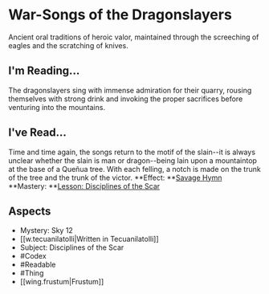 # War-Songs of the Dragonslayers
Ancient oral traditions of heroic valor, maintained through the screeching of eagles and the scratching of knives.
## I'm Reading...
The dragonslayers sing with immense admiration for their quarry, rousing themselves with strong drink and invoking the proper sacrifices before venturing into the mountains.
## I've Read...
Time and time again, the songs return to the motif of the slain--it is always unclear whether the slain is man or dragon--being lain upon a mountaintop at the base of a Queñua tree. With each felling, a notch is made on the trunk of the tree and the trunk of the victor. 
**Effect: **[Savage Hymn](https://uadaf.theevilroot.xyz/rowenarium/element/music.savage)
**Mastery: **[Lesson: Disciplines of the Scar](https://uadaf.theevilroot.xyz/rowenarium/element/x.disciplinesofthescar)
## Aspects
- Mystery: Sky 12
- [[w.tecuanilatolli|Written in Tecuanilatolli]]
- Subject: Disciplines of the Scar
- #Codex
- #Readable
- #Thing
- [[wing.frustum|Frustum]]
